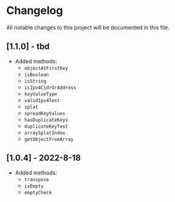 # Changelog

All notable changes to this project will be documented in this file.

## [1.1.0] - tbd

- Added methods:
    - `objectAtFirstKey`
    - `isBoolean`
    - `isString`
    - `isIpv4CidrOrAddress`
    - `keyValueType`
    - `validIpv4Test`
    - `splat`
    - `spreadKeyValues`
    - `hasDuplicateKeys`
    - `duplicateKeyTest`
    - `arraySplatIndex`
    - `getObjectFromArray`

## [1.0.4] - 2022-8-18

- Added methods:
    - `transpose`
    - `isEmpty`
    - `emptyCheck`